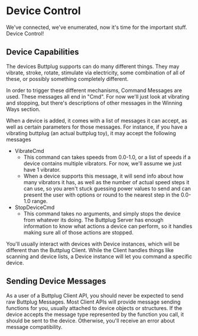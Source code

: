 # Device Control

We've connected, we've enumerated, now it's time for the important stuff. Device Control!

## Device Capabilities

The devices Buttplug supports can do many different things. They may vibrate, stroke, rotate, stimulate via electricity, some combination of all of these, or possibly something completely different.

In order to trigger these different mechanisms, Command Messages are used. These messages all end in "Cmd". For now we'll just look at vibrating and stopping, but there's descriptions of other messages in the Winning Ways section.

When a device is added, it comes with a list of messages it can accept, as well as certain parameters for those messages. For instance, if you have a vibrating buttplug (an actual buttplug toy), it may accept the following messages

- VibrateCmd
  - This command can takes speeds from 0.0-1.0, or a list of speeds if a device contains multiple vibrators. For now, we'll assume we just have 1 vibrator.
  - When a device supports this message, it will send info about how many vibrators it has, as well as the number of actual speed steps it can use, so you aren't stuck guessing power values to send and can present the user with options or round to the nearest step in the 0.0-1.0 range.
- StopDeviceCmd
  - This command takes no arguments, and simply stops the device from whatever its doing. The Buttplug Server has enough information to know what actions a device can perform, so it handles making sure all of those actions are stopped.

You'll usually interact with devices with Device instances, which will be different than the Buttplug Client. While the Client handles things like scanning and device lists, a Device instance will let you command a specific device.

## Sending Device Messages

As a user of a Buttplug Client API, you should never be expected to send raw Buttplug Messages. Most Client APIs will provide message sending functions for you, usually attached to device objects or structures. If the device accepts the message type represented by the function you call, it should be sent to the device. Otherwise, you'll receive an error about message compatibility.

<CodeSwitcher :languages="{rust:'Rust', csharp:'C#'}">
<template v-slot:rust>

<<< @/examples/rust/src/bin/device_control.rs

</template>
<template v-slot:csharp>

<<< @/examples/csharp/DeviceControlExample/Program.cs

</template>
</CodeSwitcher>

